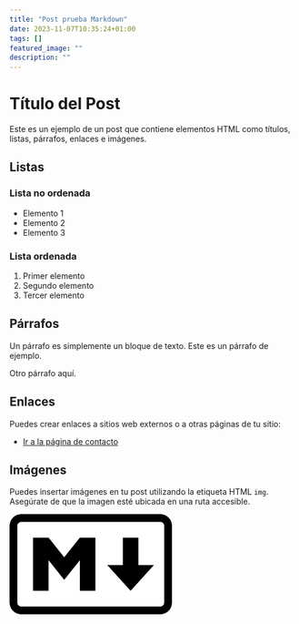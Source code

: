 ```yaml
---
title: "Post prueba Markdown"
date: 2023-11-07T10:35:24+01:00
tags: []
featured_image: ""
description: ""
---
```



# Título del Post

Este es un ejemplo de un post que contiene elementos HTML como títulos, listas, párrafos, enlaces e imágenes.

## Listas

### Lista no ordenada

- Elemento 1
- Elemento 2
- Elemento 3

### Lista ordenada

1. Primer elemento
2. Segundo elemento
3. Tercer elemento

## Párrafos

Un párrafo es simplemente un bloque de texto. Este es un párrafo de ejemplo.

Otro párrafo aquí.

## Enlaces

Puedes crear enlaces a sitios web externos o a otras páginas de tu sitio:

- [Ir a la página de contacto](/page/contacto/)

## Imágenes

Puedes insertar imágenes en tu post utilizando la etiqueta HTML `img`. Asegúrate de que la imagen esté ubicada en una ruta accesible.

![Ejemplo de imagen](/images/markdown.png)
